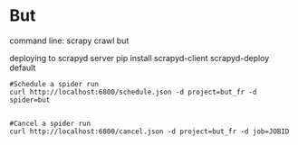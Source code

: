 # But
command line:
	scrapy crawl but

deploying to scrapyd server
	pip install scrapyd-client
	scrapyd-deploy default

	#Schedule a spider run
	curl http://localhost:6800/schedule.json -d project=but_fr -d spider=but


	#Cancel a spider run
	curl http://localhost:6800/cancel.json -d project=but_fr -d job=JOBID
